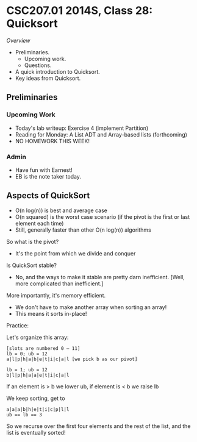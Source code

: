 CSC207.01 2014S, Class 28: Quicksort
====================================

_Overview_

* Preliminaries.
    * Upcoming work.
    * Questions.
* A quick introduction to Quicksort.
* Key ideas from Quicksort.

Preliminaries
-------------

### Upcoming Work

* Today's lab writeup: Exercise 4 (implement Partition)
* Reading for Monday: A List ADT and Array-based lists (forthcoming)
* NO HOMEWORK THIS WEEK!

### Admin

* Have fun with Earnest!
* EB is the note taker today.

Aspects of QuickSort
--------------------

* O(n log(n)) is best and average case
* O(n squared) is the worst case scenario (if the pivot is the first or last element each time)
* Still, generally faster than other O(n log(n)) algorithms

So what is the pivot?

* It's the point from which we divide and conquer

Is QuickSort stable?

* No, and the ways to make it stable are pretty darn inefficient.
  [Well, more complicated than inefficient.]

More importantly,  it's memory efficient.

* We don't have to make another array when sorting an array!
* This means it sorts in-place!

Practice:

Let's organize this array:

    [slots are numbered 0 – 11]
    lb = 0; ub = 12
    a|l|p|h|a|b|e|t|i|c|a|l [we pick b as our pivot]

    lb = 1; ub = 12
    b|l|p|h|a|a|e|t|i|c|a|l

If an element is > b we lower ub, if element is < b we raise lb

We keep sorting, get to

    a|a|a|b|h|e|t|i|c|p|l|l
    ub == lb == 3

So we recurse over the first four elements and the rest of the list, and the list is eventually sorted!

